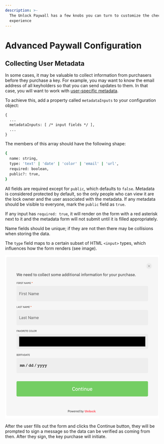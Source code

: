 ```yaml
---
description: >-
  The Unlock Paywall has a few knobs you can turn to customize the checkout
  experience
---
```


# Advanced Paywall Configuration

## Collecting User Metadata

In some cases, it may be valuable to collect information from purchasers before they purchase a key. For example, you may want to know the email address of all keyholders so that you can send updates to them. In that case, you will want to work with [user-specific metadata](../../developers/metadata.md#user-specific-metadata).

To achieve this, add a property called `metadataInputs` to your configuration object:

```
{
  ...
  metadataInputs: [ /* input fields */ ],
  ...
}
```

The members of this array should have the following shape:

```bash
{
  name: string,
  type: 'text' | 'date' | 'color' | 'email' | 'url',
  required: boolean,
  public?: true,
}
```

All fields are required except for `public`, which defaults to `false`. Metadata is considered protected by default, so the only people who can view it are the lock owner and the user associated with the metadata. If any metadata should be visible to everyone, mark the `public` field as `true`.

If any input has `required: true`, it will render on the form with a red asterisk next to it and the metadata form will not submit until it is filled appropriately.

Name fields should be unique; if they are not then there may be collisions when storing the data.

The `type` field maps to a certain subset of HTML `<input>` types, which influences how the form renders \(see image\).

![In this example, first and last names are required and all other fields are optional.](../../.gitbook/assets/metadataformexample.png)

After the user fills out the form and clicks the Continue button, they will be prompted to sign a message so the data can be verified as coming from then. After they sign, the key purchase will initiate.

